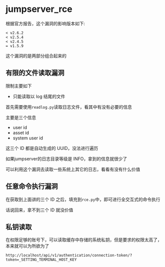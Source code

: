 # jumpserver_rce

根据官方报告，这个漏洞的影响版本如下:

```
< v2.6.2
< v2.5.4
< v2.4.5
= v1.5.9
```

这个漏洞的是两部分组合起来的

## 有限的文件读取漏洞

限制主要如下

- 只能读取以 log 结尾的文件

首先需要使用`readlog.py`读取日志文件，看其中有没有必要的信息

主要是三个信息

- user id
- asset id
- system user id

这三个 ID 都是自动生成的 UUID，没法进行遍历

如果jumpserver的日志目录等级是 INFO，拿到的信息就很少了

可以利用这个漏洞去读取一些系统上其它的日志，看看有没有什么价值

## 任意命令执行漏洞

在获取到上面讲的三个 ID 之后，填充到`rce.py`中，即可进行全交互式的命令执行

话说回来，拿不到三个 ID 就没价值

## 私钥读取

在权限足够的账号下，可以读取缓存中存储的系统私钥，但是要求的权限太高了，本来就可以为所欲为了

```
http://localhost/api/v1/authentication/connection-token/?token=_SETTING_TERMINAL_HOST_KEY
```

